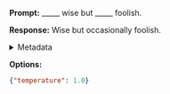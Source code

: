 **Prompt:**
_____ wise but _____ foolish.

**Response:**
Wise but occasionally foolish.

<details><summary>Metadata</summary>

- Duration: 870 ms
- Datetime: 2023-09-02T22:13:59.814675
- Model: gpt-3.5-turbo-0613

</details>

**Options:**
```json
{"temperature": 1.0}
```

